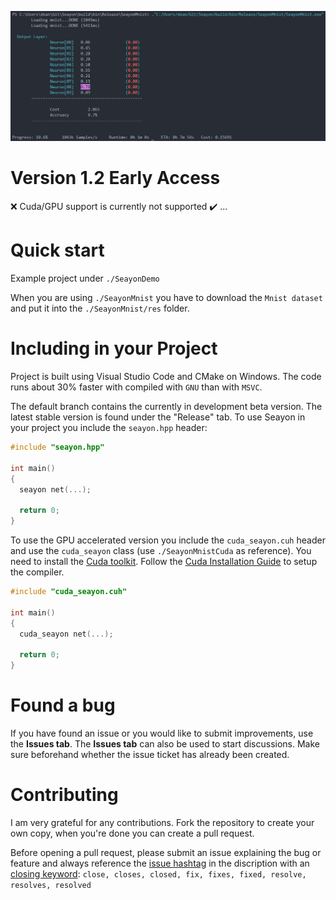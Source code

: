 ![Console Screenshot](https://raw.githubusercontent.com/deanqx/Seayon/stable/preview.png)

# Version 1.2 Early Access

:x: Cuda/GPU support is currently not supported
:heavy_check_mark: ...

# Quick start

Example project under `./SeayonDemo`

When you are using `./SeayonMnist` you have to download the `Mnist dataset` and put it into the `./SeayonMnist/res` folder.

# Including in your Project

Project is built using Visual Studio Code and CMake on Windows. The code runs about 30% faster with compiled with `GNU` than with `MSVC`.

The default branch contains the currently in development beta version. The latest stable version is found under the "Release" tab.
To use Seayon in your project you include the `seayon.hpp` header:

```C++
#include "seayon.hpp"

int main()
{
  seayon net(...);

  return 0;
}
```

To use the GPU accelerated version you include the `cuda_seayon.cuh` header and use the `cuda_seayon` class (use `./SeayonMnistCuda` as reference). You need to install the [Cuda toolkit](https://developer.nvidia.com/cuda-downloads). Follow the [Cuda Installation Guide](https://docs.nvidia.com/cuda/cuda-installation-guide-microsoft-windows) to setup the compiler.

```C++
#include "cuda_seayon.cuh"

int main()
{
  cuda_seayon net(...);

  return 0;
}
```

# Found a bug

If you have found an issue or you would like to submit improvements, use the **Issues tab**. The **Issues tab** can also be used to start discussions. Make sure beforehand whether the issue ticket has already been created.

# Contributing

I am very grateful for any contributions. Fork the repository to create your own copy, when you're done you can create a pull request.

Before opening a pull request, please submit an issue explaining the bug or feature and always reference the [issue hashtag](https://docs.github.com/en/get-started/writing-on-github/working-with-advanced-formatting/autolinked-references-and-urls#issues-and-pull-requests) in the discription with an [closing keyword](https://docs.github.com/en/issues/tracking-your-work-with-issues/linking-a-pull-request-to-an-issue#linking-a-pull-request-to-an-issue-using-a-keyword): `close, closes, closed, fix, fixes, fixed, resolve, resolves, resolved`
